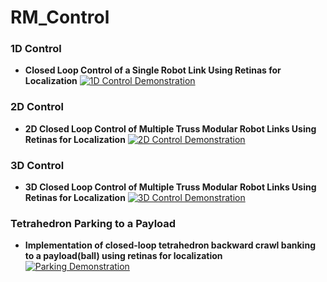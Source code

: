# RM_Control


### 1D Control

- **Closed Loop Control of a Single Robot Link Using Retinas for Localization**
[![1D Control Demonstration](https://img.youtube.com/vi/w-aqEveBBN8/hqdefault.jpg)](https://youtu.be/w-aqEveBBN8)


### 2D Control

- **2D Closed Loop Control of Multiple Truss Modular Robot Links Using Retinas for Localization**
[![2D Control Demonstration](https://img.youtube.com/vi/kj56VisF52s/hqdefault.jpg)](https://youtu.be/kj56VisF52s)


### 3D Control

- **3D Closed Loop Control of Multiple Truss Modular Robot Links Using Retinas for Localization**
[![3D Control Demonstration](https://img.youtube.com/vi/ZoCtrvHtx5w/hqdefault.jpg)](https://youtu.be/ZoCtrvHtx5w)


### Tetrahedron Parking to a Payload

- **Implementation of closed-loop tetrahedron backward crawl banking to a payload(ball) using retinas for localization**
[![Parking Demonstration](https://img.youtube.com/vi/hzBCtf3YlrA/hqdefault.jpg)](https://youtu.be/hzBCtf3YlrA)

